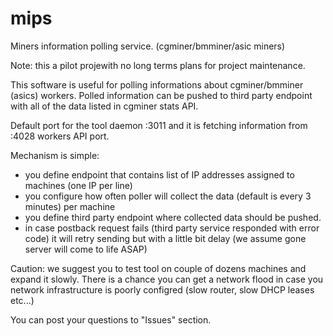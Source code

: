 # mips
Miners information polling service. (cgminer/bmminer/asic miners)

Note: this a pilot projewith no long terms plans for project maintenance.


This software is useful for polling informations about cgminer/bmminer (asics) workers.
Polled information can be pushed to third party endpoint with all of the data listed in cgminer stats API.

Default port for the tool daemon :3011 and it is fetching information from :4028 workers API port.

Mechanism is simple:
- you define endpoint that contains list of IP addresses assigned to machines (one IP per line)
- you configure how often poller will collect the data (default is every 3 minutes) per machine
- you define third party endpoint where collected data should be pushed.
- in case postback request fails (third party service responded with error code) it will retry sending but with a little bit delay (we assume gone server will come to life ASAP)



Caution: we suggest you to test tool on couple of dozens machines and expand it slowly. There is a chance you can get a network flood
in case you network infrastructure is poorly configred (slow router, slow DHCP leases etc...)

You can post your questions to "Issues" section.